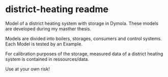 # district-heating readme
Model of a district heating system with storage in Dymola.
These models are developed during my masther thesis. 

Models are divided into boilers, storages, consumers and control systems. 
Each Model is tested by an Example. 

For calibration purposes of the storage, measured data of a district heating system is contained in ressources/data. 

Use at your own risk!

